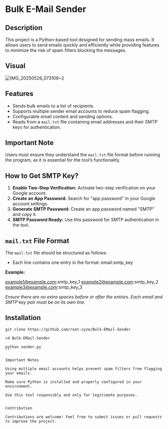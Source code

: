 # Bulk E-Mail Sender

## Description

This project is a Python-based tool designed for sending mass emails. It allows users to send emails quickly and efficiently while providing features to minimize the risk of spam filters blocking the messages.

## Visual

![IMG_20250526_073109~2](https://github.com/user-attachments/assets/ead7fc86-c9d4-4c42-a9af-a3ea9683dd95)


## Features

- Sends bulk emails to a list of recipients.
- Supports multiple sender email accounts to reduce spam flagging.
- Configurable email content and sending options.
- Reads from a `mail.txt` file containing email addresses and their SMTP keys for authentication.

## Important Note

Users must ensure they understand the `mail.txt` file format before running the program, as it is essential for the tool’s functionality.

## How to Get SMTP Key?

1. **Enable Two-Step Verification:** Activate two-step verification on your Google account.
2. **Create an App Password:** Search for "app password" in your Google account settings.
3. **Generate SMTP Password:** Create an app password named "SMTP" and copy it.
4. **SMTP Password Ready:** Use this password for SMTP authentication in the tool.

## `mail.txt` File Format

The `mail.txt` file should be structured as follows:

- Each line contains one entry in the format:
email:smtp_key

**Example:**

example1@example.com:smtp_key_1 example2@example.com:smtp_key_2 example3@example.com:smtp_key_3

*Ensure there are no extra spaces before or after the entries. Each email and SMTP key pair must be on its own line.*

## Installation

```
git clone https://github.com/root-cyze/Bulk-EMail-Sender
```
```
cd Bulk-EMail-Sender
```
````
python sender.py
```

Important Notes

Using multiple email accounts helps prevent spam filters from flagging your emails.

Make sure Python is installed and properly configured in your environment.

Use this tool responsibly and only for legitimate purposes.


Contribution

Contributions are welcome! Feel free to submit issues or pull requests to improve the project.
